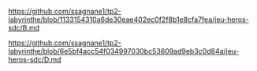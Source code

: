 https://github.com/ssagnane1/tp2-labyrinthe/blob/1133154310a6de30eae402ec0f2f8b1e8cfa7fea/jeu-heros-sdc/B.md

https://github.com/ssagnane1/tp2-labyrinthe/blob/6e5bf4acc54f034997030bc53609ad9eb3c0d84a/jeu-heros-sdc/D.md
